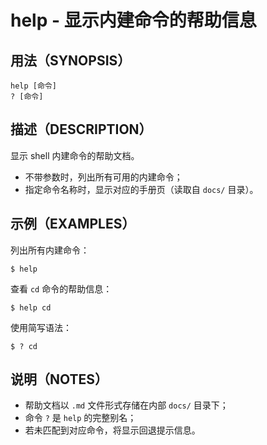 # help - 显示内建命令的帮助信息

## 用法（SYNOPSIS）

    help [命令]
    ? [命令]


## 描述（DESCRIPTION）

显示 shell 内建命令的帮助文档。

* 不带参数时，列出所有可用的内建命令；
* 指定命令名称时，显示对应的手册页（读取自 `docs/` 目录）。


## 示例（EXAMPLES）

列出所有内建命令：

```shell
$ help
```

查看 `cd` 命令的帮助信息：

```shell
$ help cd
```

使用简写语法：

```shell
$ ? cd
```


## 说明（NOTES）

* 帮助文档以 `.md` 文件形式存储在内部 `docs/` 目录下；
* 命令 `?` 是 `help` 的完整别名；
* 若未匹配到对应命令，将显示回退提示信息。
